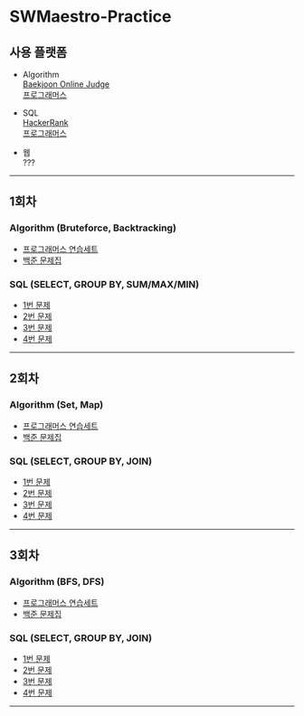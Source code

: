 # SWMaestro-Practice

## 사용 플랫폼
- Algorithm  
[Baekjoon Online Judge](https://www.acmicpc.net/)  
[프로그래머스](https://school.programmers.co.kr/learn/challenges?order=recent&page=1&languages=cpp%2Cpython3)  

- SQL  
[HackerRank](https://www.hackerrank.com/domains/sql)  
[프로그래머스](https://school.programmers.co.kr/learn/challenges?order=recent&page=1&languages=mysql%2Coracle)

- 웹  
???
---
## 1회차
### Algorithm (Bruteforce, Backtracking)  
- [프로그래머스 연습세트](https://school.programmers.co.kr/learn/courses/30/parts/12230)  
- [백준 문제집](https://www.acmicpc.net/group/workbook/view/16230/51702)

### SQL (SELECT, GROUP BY, SUM/MAX/MIN)
- [1번 문제](https://school.programmers.co.kr/learn/courses/30/lessons/131697)  
- [2번 문제](https://school.programmers.co.kr/learn/courses/30/lessons/132201)  
- [3번 문제](https://school.programmers.co.kr/learn/courses/30/lessons/132202)  
- [4번 문제](https://school.programmers.co.kr/learn/courses/30/lessons/132203)  
---

## 2회차
### Algorithm (Set, Map)  
- [프로그래머스 연습세트](https://school.programmers.co.kr/learn/courses/30/parts/12077)  
- [백준 문제집](https://www.acmicpc.net/group/workbook/view/16230/51839)

### SQL (SELECT, GROUP BY, JOIN)
- [1번 문제](https://school.programmers.co.kr/learn/courses/30/lessons/133024)  
- [2번 문제](https://school.programmers.co.kr/learn/courses/30/lessons/133025)  
- [3번 문제](https://school.programmers.co.kr/learn/courses/30/lessons/133026)  
- [4번 문제](https://school.programmers.co.kr/learn/courses/30/lessons/133027)  
---

## 3회차
### Algorithm (BFS, DFS)  
- [프로그래머스 연습세트](https://school.programmers.co.kr/learn/courses/30/parts/12421)  
- [백준 문제집](https://www.acmicpc.net/group/workbook/view/16230/52295)

### SQL (SELECT, GROUP BY, JOIN)
- [1번 문제](https://school.programmers.co.kr/learn/courses/30/lessons/144853)  
- [2번 문제](https://school.programmers.co.kr/learn/courses/30/lessons/144854)  
- [3번 문제](https://school.programmers.co.kr/learn/courses/30/lessons/144855)  
- [4번 문제](https://school.programmers.co.kr/learn/courses/30/lessons/144856)  
---